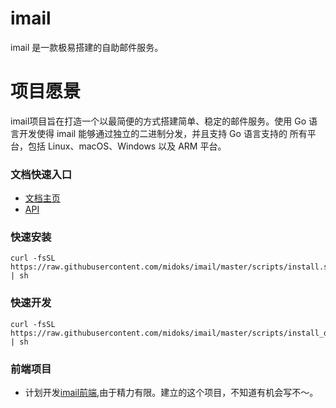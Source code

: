 # imail

imail 是一款极易搭建的自助邮件服务。

# 项目愿景

imail项目旨在打造一个以最简便的方式搭建简单、稳定的邮件服务。使用 Go 语言开发使得 imail 能够通过独立的二进制分发，并且支持 Go 语言支持的 所有平台，包括 Linux、macOS、Windows 以及 ARM 平台。


### 文档快速入口
- [文档主页](https://github.com/midoks/imail/wiki)
- [API](/wiki/API%E6%96%87%E6%A1%A3)


### 快速安装

```
curl -fsSL  https://raw.githubusercontent.com/midoks/imail/master/scripts/install.sh | sh

```

### 快速开发
```
curl -fsSL  https://raw.githubusercontent.com/midoks/imail/master/scripts/install_dev.sh | sh

```

### 前端项目

- 计划开发[imail前端](https://github.com/midoks/imail-web),由于精力有限。建立的这个项目，不知道有机会写不～。

